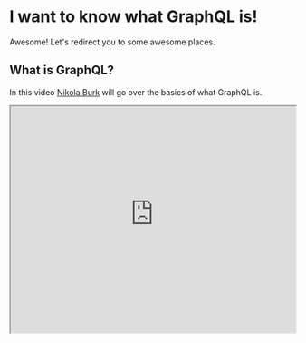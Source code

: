 # I want to know what GraphQL is!

Awesome! Let's redirect you to some awesome places.

## What is GraphQL?

In this video <a href="https://twitter.com/nikolasburk" target="_blank">Nikola Burk</a> will go over the basics of what GraphQL is.

<iframe width="100%" height="400" src="https://www.youtube-nocookie.com/embed/oCT4HOJsUZQ" />

## How does it compare to REST?

In this video <a href="https://twitter.com/nikolasburk" target="_blank">Nikola Burk</a> will go over how this new spec compares to REST and why it's better in his opnion.

<iframe width="100%" height="400" src="https://www.youtube-nocookie.com/embed/T571423fC68" />

## Ready to continue?

[YES SHOW ME THE GRAPHQL](/docs/what-to-learn.md)

[I want some more resources](/docs/what-is-graphql-more.md)
